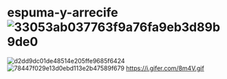 # espuma-y-arrecife![33053ab037763f9a76fa9eb3d89b9de0](https://github.com/user-attachments/assets/4805c319-fb13-4416-95cf-d6dd273c6a50)
![d2dd9dc01de48514e205ffe9685f6424](https://github.com/user-attachments/assets/049fe011-2f40-4fee-a20c-45faf442936e)
![78447f029e13d0ebd113e2b47589f679](https://github.com/user-attachments/assets/77ec1427-cee2-432a-8b53-04ce730d1311)
https://i.gifer.com/8m4V.gif
